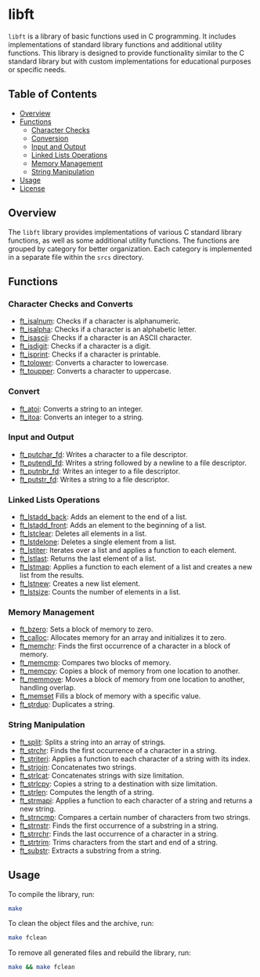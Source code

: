 # libft

`libft` is a library of basic functions used in C programming. It includes implementations of standard library functions and additional utility functions. This library is designed to provide functionality similar to the C standard library but with custom implementations for educational purposes or specific needs.

## Table of Contents

- [Overview](#overview)
- [Functions](#functions)
  - [Character Checks](#Character-Checks-and-Converts)
  - [Conversion](#Convert)
  - [Input and Output](#Input-and-Output)
  - [Linked Lists Operations](#Linked-Lists-Operations)
  - [Memory Management](#Memory-Management)
  - [String Manipulation](#String-Manipulation)
- [Usage](#usage)
- [License](#license)

## Overview

The `libft` library provides implementations of various C standard library functions, as well as some additional utility functions. The functions are grouped by category for better organization. Each category is implemented in a separate file within the `srcs` directory.

## Functions

### Character Checks and Converts

- [ft_isalnum](srcs/charChecksAndConvert/ft_isalnum.c): Checks if a character is alphanumeric.
- [ft_isalpha](srcs/charChecksAndConvert/ft_isalpha.c): Checks if a character is an alphabetic letter.
- [ft_isascii](srcs/charChecksAndConvert/ft_isascii.c): Checks if a character is an ASCII character.
- [ft_isdigit](srcs/charChecksAndConvert/ft_isdigit.c): Checks if a character is a digit.
- [ft_isprint](srcs/charChecksAndConvert/ft_isprint.c): Checks if a character is printable.
- [ft_tolower](srcs/charChecksAndConvert/ft_tolower.c): Converts a character to lowercase.
- [ft_toupper](srcs/charChecksAndConvert/ft_toupper.c): Converts a character to uppercase.

### Convert

- [ft_atoi](srcs/convert/ft_atoi.c): Converts a string to an integer.
- [ft_itoa](srcs/convert/ft_itoa.c): Converts an integer to a string.


### Input and Output

- [ft_putchar_fd](srcs/inOutPut/ft_putchar_fd.c): Writes a character to a file descriptor.
- [ft_putendl_fd](srcs/inOutPut/ft_putendl_fd.c): Writes a string followed by a newline to a file descriptor.
- [ft_putnbr_fd](srcs/inOutPut/ft_putnbr_fd.c): Writes an integer to a file descriptor.
- [ft_putstr_fd](srcs/inOutPut/ft_putstr_fd.c): Writes a string to a file descriptor.


### Linked Lists Operations

- [ft_lstadd_back](srcs/linkeListOperations/ft_lstadd_back.c): Adds an element to the end of a list.
- [ft_lstadd_front](srcs/linkeListOperations/ft_lstadd_front.c): Adds an element to the beginning of a list.
- [ft_lstclear](srcs/linkeListOperations/ft_lstclear.c): Deletes all elements in a list.
- [ft_lstdelone](srcs/linkeListOperations/ft_lstdelone.c): Deletes a single element from a list.
- [ft_lstiter](srcs/linkeListOperations/ft_lstiter.c): Iterates over a list and applies a function to each element.
- [ft_lstlast](srcs/linkeListOperations/ft_lstlast.c): Returns the last element of a list.
- [ft_lstmap](srcs/linkeListOperations/ft_lstmap.c): Applies a function to each element of a list and creates a new list from the results.
- [ft_lstnew](srcs/linkeListOperations/ft_lstnew.c): Creates a new list element.
- [ft_lstsize](srcs/linkeListOperations/ft_lstsize.c): Counts the number of elements in a list.


### Memory Management

- [ft_bzero](srcs/memoManagement/ft_bzero.c): Sets a block of memory to zero.
- [ft_calloc](srcs/memoManagement/ft_calloc.c): Allocates memory for an array and initializes it to zero.
- [ft_memchr](srcs/memoManagement/ft_memchr.c): Finds the first occurrence of a character in a block of memory.
- [ft_memcmp](srcs/memoManagement/ft_memcmp.c): Compares two blocks of memory.
- [ft_memcpy](srcs/memoManagement/ft_memcpy.c): Copies a block of memory from one location to another.
- [ft_memmove](srcs/memoManagement/ft_memmove.c): Moves a block of memory from one location to another, handling overlap.
- [ft_memset](srcs/memoManagement/ft_memset.c) Fills a block of memory with a specific value.
- [ft_strdup](srcs/memoManagement/ft_strdup.c): Duplicates a string.


### String Manipulation

- [ft_split](srcs/strManipulation/ft_split.c): Splits a string into an array of strings.
- [ft_strchr](srcs/strManipulation/ft_strchr.c): Finds the first occurrence of a character in a string.
- [ft_striteri](srcs/strManipulation/ft_striteri.c): Applies a function to each character of a string with its index.
- [ft_strjoin](srcs/strManipulation/ft_strjoin.c): Concatenates two strings.
- [ft_strlcat](srcs/strManipulation/ft_strlcat.c): Concatenates strings with size limitation.
- [ft_strlcpy](srcs/strManipulation/ft_strlcpy.c): Copies a string to a destination with size limitation.
- [ft_strlen](srcs/strManipulation/ft_strlen.c): Computes the length of a string.
- [ft_strmapi](srcs/strManipulation/ft_strmapi.c): Applies a function to each character of a string and returns a new string.
- [ft_strncmp](srcs/strManipulation/ft_strncmp.c): Compares a certain number of characters from two strings.
- [ft_strnstr](srcs/strManipulation/ft_strnstr.c): Finds the first occurrence of a substring in a string.
- [ft_strrchr](srcs/strManipulation/ft_strrchr.c): Finds the last occurrence of a character in a string.
- [ft_strtrim](srcs/strManipulation/ft_strtrim.c): Trims characters from the start and end of a string.
- [ft_substr](srcs/strManipulation/ft_substr.c): Extracts a substring from a string.

## Usage

To compile the library, run:

```sh
make
```

To clean the object files and the archive, run:

```sh
make fclean
```

To remove all generated files and rebuild the library, run:

```sh
make && make fclean
```
